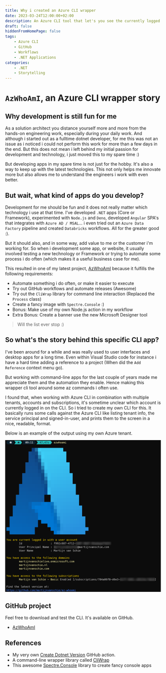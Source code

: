 ```yaml
---
title: Why i created an Azure CLI wrapper
date: 2023-03-24T12:00:00+02:00
description: An Azure CLI tool that let's you see the currently logged in user
draft: false
hiddenFromHomePage: false
tags:
    - Azure CLI
    - GitHub
    - Workflows
    - .NET Applications
categories:
    - .NET
    - Storytelling
---
```


# `AzWhoAmI`, an Azure CLI wrapper story

## Why development is still fun for me

As a solution architect you distance yourself more and more from the hands-on engineering work, especially during your daily work. And although i started out as a fulltime dotnet developer, for me this was not an issue as i noticed i could not perform this work for more than a few days in the end. But this does not mean i left behind my initial passion for development and technology, i just moved this to my spare time :)

But developing apps in my spare time is not just for the hobby. It's also a way to keep up with the latest technologies. This not only helps me innovate more but also allows me to understand the engineers i work with even better.

## But wait, what kind of apps do you develop?

Development for me should be fun and it does not really matter which technology i use at that time. I've developed `.NET` apps (Core or Framework), experimented with `Node.js` and `Deno`, developed `Angular` SPA's that integrates with `Azure AD / MSAL`... i even tried out an `Azure Data Factory` pipeline and created `Databricks` workflows. All for the greater good :).

But it should also, and in some way, add value to me or the customer i'm working for. So when i development some app, or website, it usually involved testing a new technology or Framework or trying to automate some process i do often (which makes it a useful business case for me).

This resulted in one of my latest project, [AzWhoAmI](https://github.com/martijnvanschie/az-whoami) because it fulfills the following requirements:

- Automate something i do often, or make it easier to execute
- Try out GitHub workflows and automate releases (Awesome)
- Try out the `CliWrap` library for command line interaction (Replaced the `Process` class)
- Create a fancy image with `Spectre.Console` :)
- Bonus: Make use of my own Node.js action in my workflow
- Extra Bonus: Create a banner use the new Microsoft Designer tool

> Will the list ever stop :)

## So what's the story behind this specific CLI app?

I've been around for a while and was really used to user interfaces and desktop apps for a long time. Even within Visual Studio code for instance i have a hard time adding a reference to a project (When did the `Add Reference` context menu go).

But working with command-line apps for the last couple of years made me appreciate them and the automation they enable. Hence making this wrapper cli tool around some az commands i often use.

I found that, when working with Azure CLI in combination with multiple tenants, accounts and subscriptions, it's sometime unclear which account is currently logged in on the CLI. So i tried to create my own CLI for this. It basically runs some calls against the Azure CLI like listing tenant info, the service principal and signed-in-user, and prints them to the screen in a nice, readable, format.

Below is an example of the output using my own Azure tenant.

![alt text](azwhoami.png "Azure Who Am I")

## GitHub project

Feel free to download and test the CLI. It's available on GitHub.

- [AzWhoAmI](https://github.com/martijnvanschie/az-whoami)

## References

- My very own [Create Dotnet Version](https://github.com/martijnvanschie/create-dotnet-versions-action) GitHub action.
- A command-line wrapper library called [CliWrap](https://github.com/Tyrrrz/CliWrap)
- This awesome [Spectre.Console](https://github.com/spectreconsole/spectre.console) library to create fancy console apps